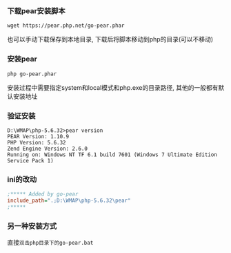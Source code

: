 ### 下载pear安装脚本
```
wget https://pear.php.net/go-pear.phar
```
也可以手动下载保存到本地目录, 下载后将脚本移动到php的目录(可以不移动)

### 安装pear
```
php go-pear.phar
```
安装过程中需要指定system和local模式和php.exe的目录路径, 其他的一般都有默认安装地址

### 验证安装
```
D:\WMAP\php-5.6.32>pear version
PEAR Version: 1.10.9
PHP Version: 5.6.32
Zend Engine Version: 2.6.0
Running on: Windows NT TF 6.1 build 7601 (Windows 7 Ultimate Edition Service Pack 1)
```

### ini的改动
```ini
;***** Added by go-pear
include_path=".;D:\WMAP\php-5.6.32\pear"
;*****
```


### 另一种安装方式

直接`双击php目录下的go-pear.bat`

